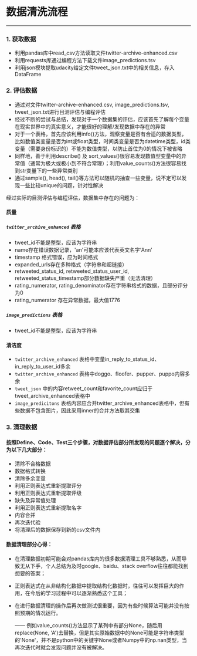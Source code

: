 # 数据清洗流程

----------------
### 1. **获取数据**

- 利用pandas库中read_csv方法读取文件twitter-archive-enhanced.csv
- 利用requests库通过编程方法下载文件image_predictions.tsv
- 利用json模块提取udacity给定文件tweet_json.txt中的相关信息，存入DataFrame

### 2. **评估数据**

- 通过对文件twitter-archive-enhanced.csv, image_predictions.tsv, tweet_json.txt进行目测评估与编程评估
- 经过不断的尝试与总结，发现对于一个数据集的评估，应该首先了解每个变量在现实世界中的真实意义，才能很好的理解/发现数据中存在的异常
- 对于一个表格，首先应该利用info()方法，观察变量是否有合适的数据类型，比如数值类变量是否为int或float类型，时间类变量是否为datetime类型，id类变量（需要身份标识的）不能为数值类型，以防止首位为0的情况下被省略
- 同样地，善于利用describe() 及 sort_values()很容易发现数值型变量中的异常值（通常为极大或极小到不符合常理）；利用value_counts()方法很容易找到str变量下的一些异常类别
- 通过sample(), head(), tail()等方法可以随机的抽查一些变量，说不定可以发现一些比较unique的问题，针对性解决

经过实际的目测评估与编程评估，数据集中存在的问题为：
#### 质量

##### `twitter_archive_enhanced` 表格
- tweet_id不能是整型，应该为字符串            
- name存在错误数据记录，'an'可能本应该代表英文名字‘Ann’     
- timestamp 格式错误，应为时间格式          
- expanded_urls存在多种格式（字符串和超链接）    
- retweeted_status_id, retweeted_status_user_id, retweeted_status_timestamp部分数据缺失严重（无法清理） 
- rating_numerator, rating_denominator存在字符串格式的数据，且部分评分为0  
- rating_numerator 存在异常数据，最大值1776   

##### `image_predictions`  表格
- tweet_id不能是整型，应该为字符串 
  

#### 清洁度  
-   `twitter_archive_enhanced` 表格中变量in_reply_to_status_id、in_reply_to_user_id多余  
-  `twitter_archive_enhanced` 表格中doggo、floofer、pupper、puppo内容多余
-  `tweet_json` 中的内容retweet_count和favorite_count应归于tweet_archive_enhanced表格中 
-  `image_predicitons` 表格内容应合并twitter_archive_enhanced表格中，但有些数据不包含图片，因此采用inner的合并方法取其交集

### 3. 清理数据
#### 按照Define、Code、Test三个步骤，对数据评估部分所发现的问题逐个解决，分为以下几大部分：
- 清除不合格数据
- 数据格式转换
- 清除多余变量
- 利用正则表达式重新提取评分
- 利用正则表达式重新提取评级
- 缺失及异常值处理
- 利用正则表达式重新提取名字
- 内容合并
- 再次迭代验
- 将清理后的数据保存到新的csv文件内

#### 数据清理部分心得：
- 在清理数据初期可能会对pandas库内的很多数据清理工具不够熟悉，从而导致无从下手，个人总结为及时google、baidu、stack overflow往往都能找到想要的答案；
- 正则表达式在从非结构化数据中提取结构化数据时，往往可以发挥巨大的作用，在今后的学习过程中可以逐渐熟悉这个工具；
- 在进行数据清理的操作后再次做测试很重要，因为有些时候算法可能并没有按照预期的情况运行。    

  —— 例如value_counts()方法显示了某列中有部分None，随后用replace(None, 'A')去替换，但是其实原始数据中的None可能是字符串类型的'None'，并不是python中的关键字None或者Numpy中的np.nan类型，当再次迭代时就会发现问题并没有被解决。


